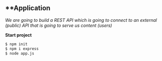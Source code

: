 ## **Application

_We are going to build a REST API which is going to connect to an external (public) API that is going to serve us content (users)_


**Start project**

```sh
$ npm init
$ npm i express
$ node app.js
```
